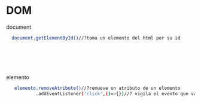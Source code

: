 # DOM
document
```bash
  document.getElementById()//?toma un elemento del html por su id
  
  
  
  
 
```
elemento
```bash
   elemento.removeAtribute()//?remueve un atributo de un elemento
           .addEventListener('click',()=>{})//? vigila el evento que vamos a estar escuchando
```
